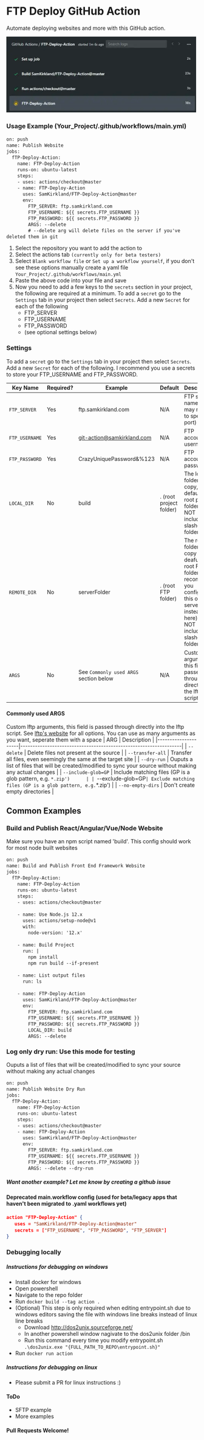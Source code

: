 # FTP Deploy GitHub Action

Automate deploying websites and more with this GitHub action.

![Action](images/action-preview.gif)

### Usage Example (Your_Project/.github/workflows/main.yml)
```shell
on: push
name: Publish Website
jobs:
  fTP-Deploy-Action:
    name: FTP-Deploy-Action
    runs-on: ubuntu-latest
    steps:
    - uses: actions/checkout@master
    - name: FTP-Deploy-Action
      uses: SamKirkland/FTP-Deploy-Action@master
      env:
        FTP_SERVER: ftp.samkirkland.com
        FTP_USERNAME: ${{ secrets.FTP_USERNAME }}
        FTP_PASSWORD: ${{ secrets.FTP_PASSWORD }}
        ARGS: --delete
        # --delete arg will delete files on the server if you've deleted them in git
```

1. Select the repository you want to add the action to
2. Select the actions tab `(currently only for beta testers)`
3. Select `Blank workflow file` or `Set up a workflow yourself`, if you don't see these options manually create a yaml file `Your_Project/.github/workflows/main.yml`
4. Paste the above code into your file and save
7. Now you need to add a few keys to the `secrets` section in your project, the following are required at a minimum. To add a `secret` go to the `Settings` tab in your project then select `Secrets`. Add a new `Secret` for each of the following
   * FTP_SERVER
   * FTP_USERNAME
   * FTP_PASSWORD
   * (see optional settings below)

### Settings
To add a `secret` go to the `Settings` tab in your project then select `Secrets`. Add a new `Secret` for each of the following.
I recommend you use a secrets to store your FTP_USERNAME and FTP_PASSWORD.

| Key Name       | Required? | Example                     | Default | Description |
|----------------|-----------|-----------------------------|---------|-------------|
| `FTP_SERVER`   | Yes       | ftp.samkirkland.com         | N/A     | FTP server name (you may need to specify a port) |
| `FTP_USERNAME` | Yes       | git-action@samkirkland.com  | N/A     | FTP account username |
| `FTP_PASSWORD` | Yes       | CrazyUniquePassword&%123    | N/A     | FTP account password |
| `LOCAL_DIR`    | No        | build                       | . (root project folder) | The local folder to copy, defaults to root project folder. Do NOT include slashes for folders. |
| `REMOTE_DIR`   | No        | serverFolder                | . (root FTP folder) | The remote folder to copy to, deafults to root FTP folder (I recommend you configure this on your server side instead of here). Do NOT include slashes for folders.  |
| `ARGS`         | No        | See `Commonly used ARGS` section below  | N/A     | Custom lftp arguments, this field is passed through directly into the lftp script. |

#### Commonly used ARGS
Custom lftp arguments, this field is passed through directly into the lftp script. See [lftp's website](https://lftp.yar.ru/lftp-man.html) for all options.
You can use as many arguments as you want, seperate them with a space
| ARG                 | Description                                                      |
|---------------------|------------------------------------------------------------------|
| `--delete`          | Delete files not present at the source                           |
| `--transfer-all`    | Transfer  all  files, even seemingly the same at the target site |
| `--dry-run`         | Ouputs a list of files that will be created/modified to sync your source without making any actual changes |
| `--include-glob=GP` | Include matching files (GP is a glob pattern, e.g. `*.zip')      |
| `--exclude-glob=GP` | Exclude matching files (GP is a glob pattern, e.g. `*.zip')      |
| `--no-empty-dirs`   | Don't create empty directories                                   |



## Common Examples
### Build and Publish React/Angular/Vue/Node Website
Make sure you have an npm script named 'build'. This config should work for most node built websites
```shell
on: push
name: Build and Publish Front End Framework Website
jobs:
  fTP-Deploy-Action:
    name: FTP-Deploy-Action
    runs-on: ubuntu-latest
    steps:
    - uses: actions/checkout@master
    
    - name: Use Node.js 12.x
      uses: actions/setup-node@v1
      with:
        node-version: '12.x'
        
    - name: Build Project
      run: |
        npm install
        npm run build --if-present
        
    - name: List output files
      run: ls
      
    - name: FTP-Deploy-Action
      uses: SamKirkland/FTP-Deploy-Action@master
      env:
        FTP_SERVER: ftp.samkirkland.com
        FTP_USERNAME: ${{ secrets.FTP_USERNAME }}
        FTP_PASSWORD: ${{ secrets.FTP_PASSWORD }}
        LOCAL_DIR: build
        ARGS: --delete
```

### Log only dry run: Use this mode for testing
Ouputs a list of files that will be created/modified to sync your source without making any actual changes
```shell
on: push
name: Publish Website Dry Run
jobs:
  fTP-Deploy-Action:
    name: FTP-Deploy-Action
    runs-on: ubuntu-latest
    steps:
    - uses: actions/checkout@master
    - name: FTP-Deploy-Action
      uses: SamKirkland/FTP-Deploy-Action@master
      env:
        FTP_SERVER: ftp.samkirkland.com
        FTP_USERNAME: ${{ secrets.FTP_USERNAME }}
        FTP_PASSWORD: ${{ secrets.FTP_PASSWORD }}
        ARGS: --delete --dry-run
```

##### Want another example? Let me know by creating a github issue



#### Deprecated main.workflow config (used for beta/legacy apps that haven't been migrated to .yaml workflows yet)
```json
action "FTP-Deploy-Action" {
   uses = "SamKirkland/FTP-Deploy-Action@master"
   secrets = ["FTP_USERNAME", "FTP_PASSWORD", "FTP_SERVER"]
}
```

### Debugging locally
##### Instructions for debugging on windows
- Install docker for windows
- Open powershell
- Navigate to the repo folder
- Run `docker build --tag action .`
- (Optional) This step is only required when editing entrypoint.sh due to windows editors saving the file with windows line breaks instead of linux line breaks
  - Download http://dos2unix.sourceforge.net/
  - In another powershell window nagivate to the dos2unix folder /bin
  - Run this command every time you modify entrypoint.sh `.\dos2unix.exe "{FULL_PATH_TO_REPO\entrypoint.sh}"`
- Run `docker run action`
  
##### Instructions for debugging on linux
- Please submit a PR for linux instructions :)


#### ToDo
- SFTP example
- More examples

#### Pull Requests Welcome!
